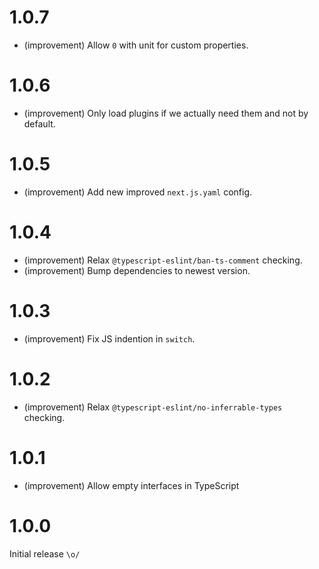 1.0.7
=====

* (improvement) Allow `0` with unit for custom properties.


1.0.6
=====

* (improvement) Only load plugins if we actually need them and not by default.


1.0.5
=====

* (improvement) Add new improved `next.js.yaml` config.


1.0.4
=====

*   (improvement) Relax `@typescript-eslint/ban-ts-comment` checking.
*   (improvement) Bump dependencies to newest version.


1.0.3
=====

*   (improvement) Fix JS indention in `switch`.


1.0.2
=====

*   (improvement) Relax `@typescript-eslint/no-inferrable-types` checking.


1.0.1
=====

*   (improvement) Allow empty interfaces in TypeScript


1.0.0
=====

Initial release `\o/`
